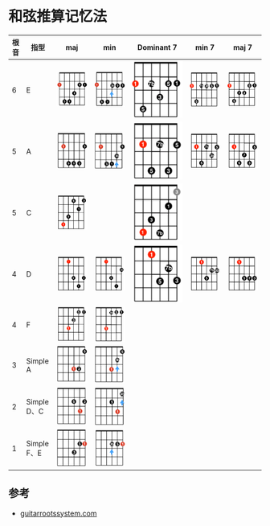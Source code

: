 # 和弦推算记忆法

| 根音 | 指型        | maj                          | min                          | Dominant 7                  | min 7                         | maj 7                         |
| ---- | ----------- | ---------------------------- | ---------------------------- | --------------------------- | ----------------------------- | ----------------------------- |
| 6    | E           | ![](../images/c/6_maj_e.png) | ![](../images/c/6_min_e.png) | ![](../images/c/6_d7_e.png) | ![](../images/c/6_min7_e.png) | ![](../images/c/6_maj7_e.png) |
| 5    | A           | ![](../images/c/5_maj_a.png) | ![](../images/c/5_min_a.png) | ![](../images/c/5_d7_a.png) | ![](../images/c/5_min7_a.png) | ![](../images/c/5_maj7_a.png) |
| 5    | C           | ![](../images/c/5_maj_c.png) |                              | ![](../images/c/5_d7_c.png) |                               |                               |
| 4    | D           | ![](../images/c/4_maj_d.png) | ![](../images/c/4_min_d.png) | ![](../images/c/4_d7_d.png) | ![](../images/c/4_min7_d.png) | ![](../images/c/4_maj7_d.png) |
| 4    | F           | ![](../images/c/4_maj_f.png) | ![](../images/c/4_min_f.png) |                             |                               |                               |
| 3    | Simple A    | ![](../images/c/3_maj.png)   | ![](../images/c/3_min.png)   |                             |                               |                               |
| 2    | Simple D、C | ![](../images/c/2_maj.png)   | ![](../images/c/2_min.png)   |                             |                               |                               |
| 1    | Simple F、E | ![](../images/c/1_maj.png)   | ![](../images/c/1_min.png)   |                             |                               |                               |

## 参考
- [guitarrootssystem.com](http://guitarrootssystem.com/)
